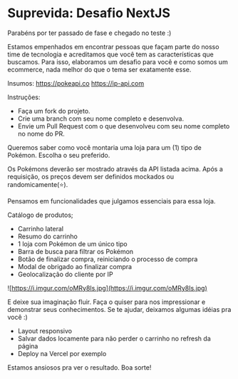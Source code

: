 # Suprevida: Desafio NextJS
Parabéns por ter passado de fase e chegado no teste :)

Estamos empenhados em encontrar pessoas que façam parte do nosso time de tecnologia e acreditamos que você tem as características que buscamos.
Para isso, elaboramos um desafio para você e como somos um ecommerce, nada melhor do que o tema ser exatamente esse.

Insumos:
https://pokeapi.co
https://ip-api.com

Instruções:
- Faça um fork do projeto.
- Crie uma branch com seu nome completo e desenvolva.
- Envie um Pull Request com o que desenvolveu com seu nome completo no nome do PR.

Queremos saber  como você montaria uma loja para um (1) tipo de Pokémon. Escolha o seu preferido.

Os Pokémons deverão ser mostrado através da API listada acima. Após a requisição, os preços devem ser definidos mockados ou randomicamente(⭐).

Pensamos em funcionalidades que julgamos essenciais para essa loja.

Catálogo de produtos;

- Carrinho lateral
- Resumo do carrinho
- 1 loja com Pokémon de um único tipo
- Barra de busca para filtrar os Pokémon
- Botão de finalizar compra, reiniciando o processo de compra
- Modal de obrigado ao finalizar compra
- Geolocalização do cliente por IP

![https://i.imgur.com/oMRy8Is.jpg](https://i.imgur.com/oMRy8Is.jpg)

E deixe sua imaginação fluir. Faça o quiser para nos impressionar e demonstrar seus conhecimentos. 
Se te ajudar, deixamos algumas idéias pra você :)

- Layout responsivo
- Salvar dados locamente para não perder o carrinho no refresh da página
- Deploy na Vercel por exemplo

Estamos ansiosos pra ver o resultado. Boa sorte!


